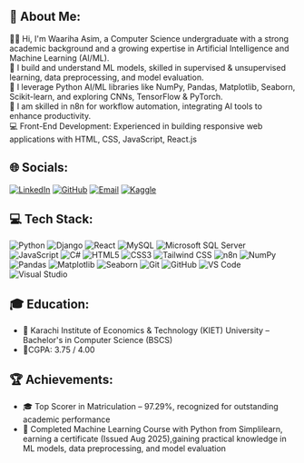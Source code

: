 ## 💫 About Me:
👩‍💻 Hi, I'm Waariha Asim, a Computer Science undergraduate with a strong academic background and a growing expertise in Artificial Intelligence and Machine Learning (AI/ML).  
🚀 I build and understand ML models, skilled in supervised & unsupervised learning, data preprocessing, and model evaluation.  
🤖 I leverage Python AI/ML libraries like NumPy, Pandas, Matplotlib, Seaborn, Scikit-learn, and exploring CNNs, TensorFlow & PyTorch.  
💼 I am skilled in n8n for workflow automation, integrating AI tools to enhance productivity.  
💻 Front-End Development: Experienced in building responsive web applications with HTML, CSS, JavaScript, React.js

## 🌐 Socials:
[![LinkedIn](https://img.shields.io/badge/LinkedIn-0077B5?style=for-the-badge&logo=linkedin&logoColor=white)](https://linkedin.com/in/warihaasim) [![GitHub](https://img.shields.io/badge/GitHub-100000?style=for-the-badge&logo=github&logoColor=white)](https://github.com/Wariha-Asim) [![Email](https://img.shields.io/badge/Gmail-D14836?style=for-the-badge&logo=gmail&logoColor=white)](mailto:warihaasim@gmail.com) [![Kaggle](https://img.shields.io/badge/Kaggle-20BEFF?style=for-the-badge&logo=kaggle&logoColor=white)](https://www.kaggle.com/waarihaasim)


## 💻 Tech Stack:
![Python](https://img.shields.io/badge/Python-3776AB?style=for-the-badge&logo=python&logoColor=white) ![Django](https://img.shields.io/badge/Django-092E20?style=for-the-badge&logo=django&logoColor=white) ![React](https://img.shields.io/badge/React-20232A?style=for-the-badge&logo=react&logoColor=61DAFB) ![MySQL](https://img.shields.io/badge/MySQL-4479A1?style=for-the-badge&logo=mysql&logoColor=white) ![Microsoft SQL Server](https://img.shields.io/badge/Microsoft%20SQL%20Server-CC2927?style=for-the-badge&logo=microsoft-sql-server&logoColor=white) ![JavaScript](https://img.shields.io/badge/JavaScript-F7DF1E?style=for-the-badge&logo=javascript&logoColor=black) ![C#](https://img.shields.io/badge/C%23-239120?style=for-the-badge&logo=c-sharp&logoColor=white) ![HTML5](https://img.shields.io/badge/HTML5-E34F26?style=for-the-badge&logo=html5&logoColor=white) ![CSS3](https://img.shields.io/badge/CSS3-1572B6?style=for-the-badge&logo=css3&logoColor=white) ![Tailwind CSS](https://img.shields.io/badge/Tailwind%20CSS-06B6D4?style=for-the-badge&logo=tailwind-css&logoColor=white) ![n8n](https://img.shields.io/badge/n8n-000000?style=for-the-badge&logo=n8n&logoColor=white) ![NumPy](https://img.shields.io/badge/NumPy-013243?style=for-the-badge&logo=numpy&logoColor=white) ![Pandas](https://img.shields.io/badge/Pandas-150458?style=for-the-badge&logo=pandas&logoColor=white) ![Matplotlib](https://img.shields.io/badge/Matplotlib-11557C?style=for-the-badge&logo=matplotlib&logoColor=white) ![Seaborn](https://img.shields.io/badge/Seaborn-001D4A?style=for-the-badge&logoColor=white) ![Git](https://img.shields.io/badge/Git-F05032?style=for-the-badge&logo=git&logoColor=white) ![GitHub](https://img.shields.io/badge/GitHub-100000?style=for-the-badge&logo=github&logoColor=white) ![VS Code](https://img.shields.io/badge/VS%20Code-007ACC?style=for-the-badge&logo=visual-studio-code&logoColor=white) ![Visual Studio](https://img.shields.io/badge/Visual%20Studio-5C2D91?style=for-the-badge&logo=visual-studio&logoColor=white)
  
## 🎓 Education:
- 🏫 Karachi Institute of Economics & Technology (KIET) University – Bachelor's in Computer Science (BSCS)
- 🎯CGPA: 3.75 / 4.00

## 🏆 Achievements:
- 🎓 Top Scorer in Matriculation – 97.29%, recognized for outstanding academic performance
- 🚀 Completed Machine Learning Course with Python from Simplilearn, earning a certificate (Issued Aug 2025),gaining practical knowledge in ML models, data preprocessing, and model evaluation
